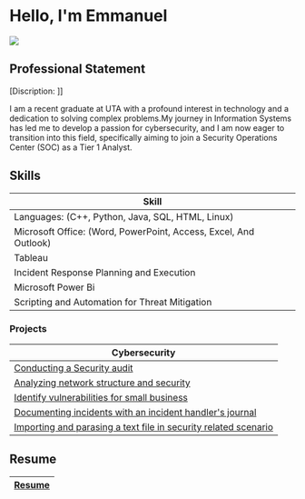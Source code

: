 # Hello, I'm Emmanuel
<a href="https://linkedin.com"><img src="https://img.shields.io/badge/-LinkedIn-0072b1?&style=for-the-badge&logo=linkedin&logoColor=white" /></a>

## Professional Statement
[Discription: ]]

 I am a recent graduate at UTA with a profound interest in technology and a dedication to solving complex problems.My journey in Information Systems has led me to develop a passion for cybersecurity, and I am now eager to transition into this field, specifically aiming to join a Security Operations Center (SOC) as a Tier 1 Analyst.

## Skills

| Skill                                         |
|-----------------------------------------------|
| Languages: (C++, Python, Java, SQL, HTML, Linux) |
| Microsoft Office: (Word, PowerPoint, Access, Excel, And Outlook) |
| Tableau       |
| Incident Response Planning and Execution      |
| Microsoft Power Bi                   |
| Scripting and Automation for Threat Mitigation |



### Projects

|  Cybersecurity               |
|-----------------------------------------------|
| <a href="2. Conducting a Security audit.pdf">Conducting a Security audit</a> |
|<a href=" 3. Analyzing network structure and security..pdf">Analyzing network structure and security</a> |
| <a href="6. Identify vulnerabilities for small business.pdf">Identify vulnerabilities for small business</a>      |
| <a href="7. Documenting incidents with an incident handler's journal.pdf">Documenting incidents with an incident handler's journal</a>     |
| <a href="8. Importing and parasing a text file in security related scenario.pdf">Importing and parasing a text file in security related scenario</a>                  |



## Resume
|<a href="Emmanuel_Resume.pdf">Resume</a> |
|-----------------------------------------------|

